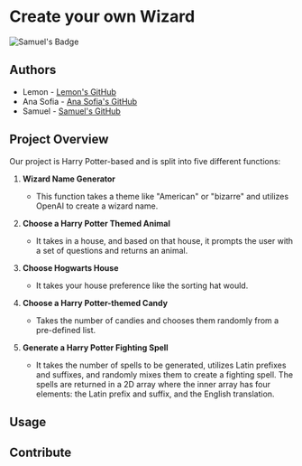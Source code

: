 # Create your own Wizard

![Samuel's Badge](https://github.com/<OWNER>/<REPOSITORY>/actions/workflows/<WORKFLOW_FILE>/badge.svg)

## Authors

- Lemon - [Lemon's GitHub](https://github.com/Lefie)
- Ana Sofia - [Ana Sofia's GitHub](https://github.com/anaspacheco)
- Samuel - [Samuel's GitHub](https://github.com/SamuelShally)

## Project Overview

Our project is Harry Potter-based and is split into five different functions:

1. **Wizard Name Generator**
   - This function takes a theme like "American" or "bizarre" and utilizes OpenAI to create a wizard name.

2. **Choose a Harry Potter Themed Animal**
   - It takes in a house, and based on that house, it prompts the user with a set of questions and returns an animal.

3. **Choose Hogwarts House**
   - It takes your house preference like the sorting hat would.

4. **Choose a Harry Potter-themed Candy**
   - Takes the number of candies and chooses them randomly from a pre-defined list.

5. **Generate a Harry Potter Fighting Spell**
   - It takes the number of spells to be generated, utilizes Latin prefixes and suffixes, and randomly mixes them to create a fighting spell. The spells are returned in a 2D array where the inner array has four elements: the Latin prefix and suffix, and the English translation.

## Usage

## Contribute 
